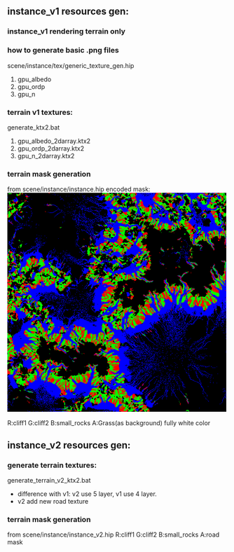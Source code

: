 ## instance_v1 resources gen:

### instance_v1 rendering terrain only
### how to generate basic .png files
scene/instance/tex/generic_texture_gen.hip
1. gpu_albedo
2. gpu_ordp
3. gpu_n

### terrain v1 textures:
generate_ktx2.bat
1. gpu_albedo_2darray.ktx2
2. gpu_ordp_2darray.ktx2
3. gpu_n_2darray.ktx2

### terrain mask generation
from scene/instance/instance.hip
encoded mask:
![shadow.png](terrain_masks/mask.png)

R:cliff1
G:cliff2
B:small_rocks
A:Grass(as background) fully white color




## instance_v2 resources gen:
### generate terrain textures:
generate_terrain_v2_ktx2.bat

* difference with v1: v2 use 5 layer, v1 use 4 layer.
* v2 add new road texture

### terrain mask generation
from scene/instance/instance_v2.hip
R:cliff1
G:cliff2
B:small_rocks
A:road mask


